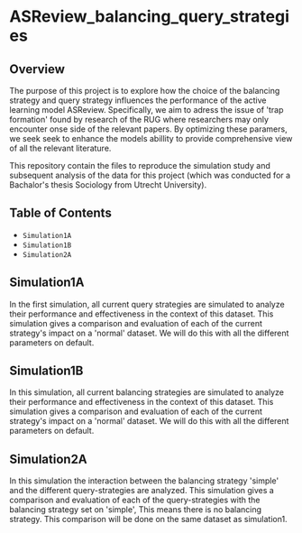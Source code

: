 # ASReview_balancing_query_strategies

## Overview

The purpose of this project is to explore how the choice of the balancing strategy and query strategy influences the performance of the active learning model ASReview. Specifically, we aim to adress the issue of 'trap formation' found by research of the RUG where researchers may only encounter onse side of the relevant papers. By optimizing these paramers, we seek seek to enhance the models abillity to provide comprehensive view of all the relevant literature. 

This repository contain the files to reproduce the simulation study and subsequent analysis of the data for this project (which was conducted for a Bachalor's thesis Sociology from Utrecht University). 

## Table of Contents

- ```Simulation1A```
- ```Simulation1B```
- ```Simulation2A```

## Simulation1A

In the first simulation, all current query strategies are simulated to analyze their performance and effectiveness in the context of this dataset. This simulation gives a comparison and evaluation of each of the current strategy's impact on a 'normal' dataset. We will do this with all the different parameters on default. 

## Simulation1B

In this simulation, all current balancing strategies are simulated to analyze their performance and effectiveness in the context of this dataset. This simulation gives a comparison and evaluation of each of the current strategy's impact on a 'normal' dataset. We will do this with all the different parameters on default. 

## Simulation2A

In this simulation the interaction between the balancing strategy 'simple' and the different query-strategies are analyzed. This simulation gives a comparison and evaluation of each of the query-strategies with the balancing strategy set on 'simple', This means there is no balancing strategy. This comparison will be done on the same dataset as simulation1. 

